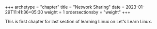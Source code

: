 +++
archetype = "chapter"
title = "Network Sharing"
date = 2023-01-29T11:41:36+05:30
weight = 1
ordersectionsby = "weight"
+++

This is first chapter for last section of learning Linux on Let's Learn Linux.
